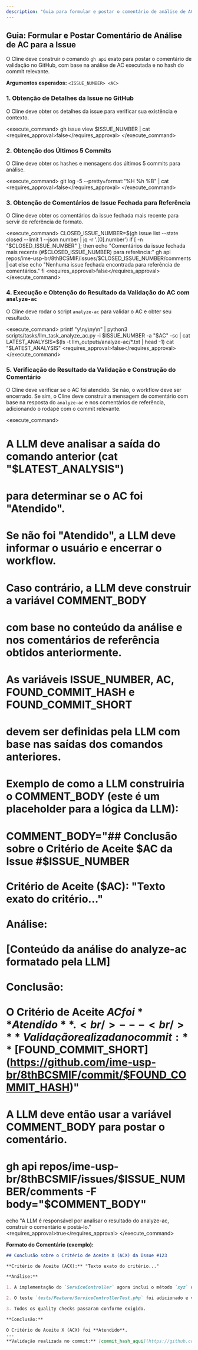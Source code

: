 ```yaml
---
description: "Guia para formular e postar o comentário de análise de AC no GitHub."
---
```


## Guia: Formular e Postar Comentário de Análise de AC para a Issue

O Cline deve construir o comando `gh api` exato para postar o comentário de validação no GitHub, com base na análise de AC executada e no hash do commit relevante.

**Argumentos esperados:** `<ISSUE_NUMBER> <AC>`

### 1. Obtenção de Detalhes da Issue no GitHub
O Cline deve obter os detalhes da issue para verificar sua existência e contexto.

<execute_command>
<command>
gh issue view $ISSUE_NUMBER | cat
</command>
<requires_approval>false</requires_approval>
</execute_command>

### 2. Obtenção dos Últimos 5 Commits
O Cline deve obter os hashes e mensagens dos últimos 5 commits para análise.

<execute_command>
<command>
git log -5 --pretty=format:"%H %h %B" | cat
</command>
<requires_approval>false</requires_approval>
</execute_command>

### 3. Obtenção de Comentários de Issue Fechada para Referência
O Cline deve obter os comentários da issue fechada mais recente para servir de referência de formato.

<execute_command>
<command>
CLOSED_ISSUE_NUMBER=$(gh issue list --state closed --limit 1 --json number | jq -r '.[0].number')
if [ -n "$CLOSED_ISSUE_NUMBER" ]; then
    echo "Comentários da issue fechada mais recente (#$CLOSED_ISSUE_NUMBER) para referência:"
    gh api repos/ime-usp-br/8thBCSMIF/issues/$CLOSED_ISSUE_NUMBER/comments | cat
else
    echo "Nenhuma issue fechada encontrada para referência de comentários."
fi
</command>
<requires_approval>false</requires_approval>
</execute_command>

### 4. Execução e Obtenção do Resultado da Validação do AC com `analyze-ac`
O Cline deve rodar o script `analyze-ac` para validar o AC e obter seu resultado.

<execute_command>
<command>
printf "y\ny\ny\n" | python3 scripts/tasks/llm_task_analyze_ac.py -i $ISSUE_NUMBER -a "$AC" -sc | cat
LATEST_ANALYSIS=$(ls -t llm_outputs/analyze-ac/*.txt | head -1)
cat "$LATEST_ANALYSIS"
</command>
<requires_approval>false</requires_approval>
</execute_command>

### 5. Verificação do Resultado da Validação e Construção do Comentário
O Cline deve verificar se o AC foi atendido. Se não, o workflow deve ser encerrado. Se sim, o Cline deve construir a mensagem de comentário com base na resposta do `analyze-ac` e nos comentários de referência, adicionando o rodapé com o commit relevante.

<execute_command>
<command>
# A LLM deve analisar a saída do comando anterior (cat "$LATEST_ANALYSIS")
# para determinar se o AC foi "Atendido".
# Se não foi "Atendido", a LLM deve informar o usuário e encerrar o workflow.
# Caso contrário, a LLM deve construir a variável COMMENT_BODY
# com base no conteúdo da análise e nos comentários de referência obtidos anteriormente.
# As variáveis ISSUE_NUMBER, AC, FOUND_COMMIT_HASH e FOUND_COMMIT_SHORT
# devem ser definidas pela LLM com base nas saídas dos comandos anteriores.

# Exemplo de como a LLM construiria o COMMENT_BODY (este é um placeholder para a lógica da LLM):
# COMMENT_BODY="## Conclusão sobre o Critério de Aceite $AC da Issue #$ISSUE_NUMBER<br/><br/>**Critério de Aceite ($AC):** \"Texto exato do critério...\"<br/><br/>**Análise:**<br/><br/>[Conteúdo da análise do analyze-ac formatado pela LLM]<br/><br/>**Conclusão:**<br/><br/>O Critério de Aceite $AC foi **Atendido**.<br/>---<br/>**Validação realizada no commit:** [$FOUND_COMMIT_SHORT](https://github.com/ime-usp-br/8thBCSMIF/commit/$FOUND_COMMIT_HASH)"

# A LLM deve então usar a variável COMMENT_BODY para postar o comentário.
# gh api repos/ime-usp-br/8thBCSMIF/issues/$ISSUE_NUMBER/comments -F body="$COMMENT_BODY"
echo "A LLM é responsável por analisar o resultado do analyze-ac, construir o comentário e postá-lo."
</command>
<requires_approval>true</requires_approval>
</execute_command>

**Formato do Comentário (exemplo):**
```markdown
## Conclusão sobre o Critério de Aceite X (ACX) da Issue #123

**Critério de Aceite (ACX):** "Texto exato do critério..."

**Análise:**

1. A implementação do `ServiceController` agora inclui o método `xyz` que atende ao requisito.

2. O teste `tests/Feature/ServiceControllerTest.php` foi adicionado e valida o comportamento esperado.

3. Todos os quality checks passaram conforme exigido.

**Conclusão:**

O Critério de Aceite X (ACX) foi **Atendido**.
---
**Validação realizada no commit:** [commit_hash_aqui](https://github.com/owner/repo/commit/commit_hash_aqui)
